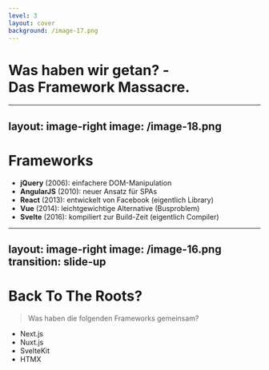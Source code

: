 ```yaml
---
level: 3
layout: cover
background: /image-17.png
---
```


# Was haben wir getan? - <br>Das Framework Massacre.

<!--
# Was haben wir getan? - <br>Das Framework Massacre. (State of Frontend)
-->

---
layout: image-right
image: /image-18.png
---

# Frameworks

- **jQuery** (2006): einfachere DOM-Manipulation
- **AngularJS** (2010): neuer Ansatz für SPAs
- **React** (2013): entwickelt von Facebook (eigentlich Library)
- **Vue** (2014): leichtgewichtige Alternative (Busproblem)
- **Svelte** (2016): kompiliert zur Build-Zeit (eigentlich Compiler)

<!-- Image Source: https://www.reddit.com/r/ProgrammerHumor/comments/zajepm/most_mentally_stable_web_developer/ -->

<!-- 
# Frameworks

- **JavaScript-Frameworks** wie jQuery vereinfachten DOM-Manipulation in den 2000er Jahren.
- Einführung von **AngularJS** (2010): Neuer Ansatz für Single Page Applications (SPAs).
- Aufstieg moderner Frameworks:
  - **React** (2013): entwickelt von Facebook (eigentlich Library).
  - **Vue.js** (2014): Leichtgewichtige Alternative (eigentlich Compiler).
  - **Svelte** (2016): Kompiliert zur Build-Zeit, keine Laufzeitbibliothek, hohe Performance.

Ein neues Framework alle paar Monate.

- **Komplexität**: Unterschiedliche Konzepte und Paradigmen.
- **Überladung**: Umfangreiche Bibliotheken für einfache Aufgaben.
- **Wartbarkeit**: Schwieriger Wechsel zwischen Frameworks.
-->

---
layout: image-right
image: /image-16.png
transition: slide-up
---

# Back To The Roots?

> Was haben die folgenden Frameworks gemeinsam?

* Next.js
* Nuxt.js
* SvelteKit
* HTMX

<!-- Image Source: https://www.reddit.com/r/programminghumor/comments/1f2lzhb/fuck_nodejs -->

<!--
# Back To The Roots?

> Was haben die folgenden Frameworks gemeinsam?

* Next.js
* Nuxt.js
* SvelteKit
* HTMX <br>(Clientseitiges Script für HTML-Events)

Richtig! SSR!

## Rückkehr zu den Wurzeln: SSR und htmx
In den letzten Jahren gibt es einen Trend zurück zu einfacheren Ansätzen:

### Server-Side Rendering (SSR)
- SSR ermöglicht es, Seiten auf dem Server zu rendern, bevor sie an den Client gesendet werden. Dies verbessert die Ladezeiten und SEO.
- Beliebte SSR-Frameworks sind Next.js (für React) und Nuxt.js (für Vue).

### HTMX
- htmx ist eine kleine JavaScript-Bibliothek, die es ermöglicht, HTML direkt vom Server zu laden und dynamisch in bestehende Seiten einzufügen.
- Es fördert einen einfacheren Ansatz zur Erstellung interaktiver Webanwendungen ohne umfangreiche Client-seitige Frameworks.

## Fazit
Die Entwicklung von Webtechnologien zeigt einen Zyklus von Komplexität hin zu Einfachheit. Während moderne Frameworks wie React, Vue und Svelte leistungsstarke Werkzeuge bieten, erkennen viele Entwickler den Wert einfacher Ansätze wie SSR und htmx. Diese Methoden ermöglichen es, robuste Anwendungen mit weniger Overhead zu erstellen und fördern eine bessere Benutzererfahrung.
-->
